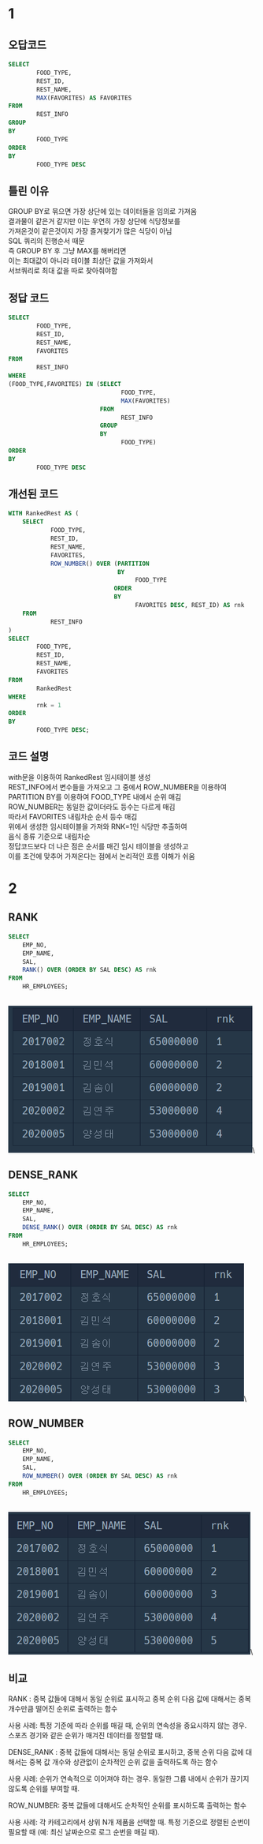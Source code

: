 # 1

## 오답코드
```sql
SELECT 
        FOOD_TYPE,
        REST_ID,
        REST_NAME,
        MAX(FAVORITES) AS FAVORITES
FROM 
        REST_INFO
GROUP 
BY
        FOOD_TYPE
ORDER 
BY 
        FOOD_TYPE DESC
```

## 틀린 이유
GROUP BY로 묶으면 가장 상단에 있는 데이터들을 임의로 가져옴\
결과물이 같은거 같지만 이는 우연히 가장 상단에 식당정보를\
가져온것이 같은것이지 가장 즐겨찾기가 많은 식당이 아님\
SQL 쿼리의 진행순서 때문\
즉 GROUP BY 후 그냥 MAX를 해버리면\
이는 최대값이 아니라 테이블 최상단 값을 가져와서\
서브쿼리로 최대 값을 따로 찾아줘야함

## 정답 코드
```sql
SELECT 
        FOOD_TYPE,
        REST_ID,
        REST_NAME,
        FAVORITES
FROM 
        REST_INFO
WHERE 
(FOOD_TYPE,FAVORITES) IN (SELECT 
                                FOOD_TYPE,
                                MAX(FAVORITES) 
                          FROM 
                                REST_INFO
                          GROUP 
                          BY 
                                FOOD_TYPE)
ORDER 
BY 
        FOOD_TYPE DESC
```

## 개선된 코드
```sql
WITH RankedRest AS (
    SELECT 
            FOOD_TYPE, 
            REST_ID,
            REST_NAME, 
            FAVORITES,
            ROW_NUMBER() OVER (PARTITION 
                               BY 
                                    FOOD_TYPE 
                              ORDER 
                              BY 
                                    FAVORITES DESC, REST_ID) AS rnk
    FROM 
            REST_INFO
)
SELECT 
        FOOD_TYPE, 
        REST_ID, 
        REST_NAME, 
        FAVORITES
FROM 
        RankedRest
WHERE 
        rnk = 1
ORDER 
BY 
        FOOD_TYPE DESC;
```

## 코드 설명
with문을 이용하여 RankedRest 임시테이블 생성\
REST_INFO에서 변수들을 가져오고 그 중에서 ROW_NUMBER을 이용하여\
PARTITION BY를 이용하여 FOOD_TYPE 내에서 순위 매김\
ROW_NUMBER는 동일한 값이더라도 등수는 다르게 매김\
따라서 FAVORITES 내림차순 순서 등수 매김\
위에서 생성한 임시테이블을 가져와 RNK=1인 식당만 추출하여\
음식 종류 기준으로 내림차순\
정답코드보다 더 나은 점은 순서를 매긴 임시 테이블을 생성하고\
이를 조건에 맞추어 가져온다는 점에서 논리적인 흐름 이해가 쉬움


# 2

## RANK

```sql
SELECT 
    EMP_NO, 
    EMP_NAME, 
    SAL,
    RANK() OVER (ORDER BY SAL DESC) AS rnk
FROM 
    HR_EMPLOYEES;
     
```

![스크린샷](/SQL/img/20241111_153546.png)\

## DENSE_RANK

```sql
SELECT 
    EMP_NO, 
    EMP_NAME, 
    SAL,
    DENSE_RANK() OVER (ORDER BY SAL DESC) AS rnk
FROM 
    HR_EMPLOYEES;
     
```

![스크린샷](/SQL/img/20241111_154007.png)\

## ROW_NUMBER

```sql
SELECT 
    EMP_NO, 
    EMP_NAME, 
    SAL,
    ROW_NUMBER() OVER (ORDER BY SAL DESC) AS rnk
FROM 
    HR_EMPLOYEES;
     
```

![스크린샷](/SQL/img/20241111_154159.png)\

## 비교

RANK : 
중복 값들에 대해서 동일 순위로 표시하고 
중복 순위 다음 값에 대해서는 중복 개수만큼 떨어진 순위로 출력하는 함수

사용 사례:
특정 기준에 따라 순위를 매길 때, 순위의 연속성을 중요시하지 않는 경우. \
스포츠 경기와 같은 순위가 매겨진 데이터를 정렬할 때.

DENSE_RANK : 
중복 값들에 대해서는 동일 순위로 표시하고, 중복 순위 다음 값에 대해서는 중복 값 개수와 상관없이 순차적인 순위 값을 출력하도록 하는 함수

사용 사례:
순위가 연속적으로 이어져야 하는 경우.
동일한 그룹 내에서 순위가 끊기지 않도록 순위를 부여할 때.

ROW_NUMBER:
중복 값들에 대해서도 순차적인 순위를 표시하도록 출력하는 함수

사용 사례:
각 카테고리에서 상위 N개 제품을 선택할 때.
특정 기준으로 정렬된 순번이 필요할 때 (예: 최신 날짜순으로 로그 순번을 매길 때).